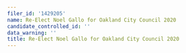 ```yaml
---
filer_id: '1429205'
name: Re-Elect Noel Gallo for Oakland City Council 2020
candidate_controlled_id: ''
data_warning: ''
title: Re-Elect Noel Gallo for Oakland City Council 2020
---
```

